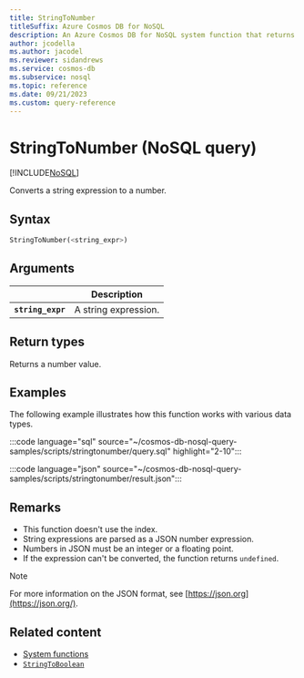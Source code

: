 ```yaml
---
title: StringToNumber
titleSuffix: Azure Cosmos DB for NoSQL
description: An Azure Cosmos DB for NoSQL system function that returns a string expression converted to a number.
author: jcodella
ms.author: jacodel
ms.reviewer: sidandrews
ms.service: cosmos-db
ms.subservice: nosql
ms.topic: reference
ms.date: 09/21/2023
ms.custom: query-reference
---
```


# StringToNumber (NoSQL query)

[!INCLUDE[NoSQL](../../includes/appliesto-nosql.md)]

Converts a string expression to a number.

## Syntax

```sql
StringToNumber(<string_expr>)  
```  

## Arguments

| | Description |
| --- | --- |
| **`string_expr`** | A string expression. |

## Return types

Returns a number value.

## Examples

The following example illustrates how this function works with various data types.

:::code language="sql" source="~/cosmos-db-nosql-query-samples/scripts/stringtonumber/query.sql" highlight="2-10":::

:::code language="json" source="~/cosmos-db-nosql-query-samples/scripts/stringtonumber/result.json":::

## Remarks

- This function doesn't use the index.
- String expressions are parsed as a JSON number expression.
- Numbers in JSON must be an integer or a floating point.
- If the expression can't be converted, the function returns `undefined`.

> [!NOTE]
> For more information on the JSON format, see [https://json.org](https://json.org/).

## Related content

- [System functions](system-functions.yml)
- [`StringToBoolean`](stringtoboolean.md)
